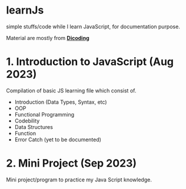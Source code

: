 # learnJs
simple stuffs/code while I learn JavaScript, for documentation purpose.

Material are mostly from **[Dicoding](www.dicoding.com)**

# 1. Introduction to JavaScript (Aug 2023)
Compilation of basic JS learning file which consist of.
- Introduction (Data Types, Syntax, etc)
- OOP
- Functional Programming
- Codebility
- Data Structures
- Function
- Error Catch (yet to be documented)

# 2. Mini Project (Sep 2023)
Mini project/program to practice my Java Script knowledge.



